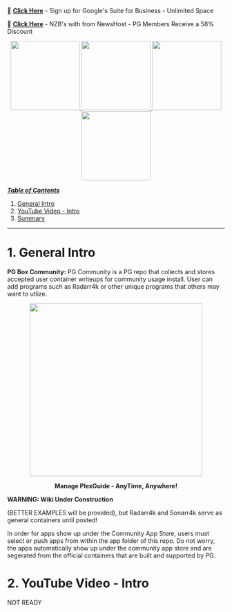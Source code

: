 📂 [**Click Here**](https://goo.gl/7NR3Da) - Sign up for Google's Suite for Business - Unlimited Space

📂 [**Click Here**](https://controlpanel.newshosting.com/signup/index.php?promo=partners&a_aid=5a65169240efd&a_bid=5ecfe99b) - NZB's with from NewsHost - PG Members Receive a 58% Discount

<p align="center">
  <a href="https://plexguide.com/forums" target="_blank"><img src="https://plexguide.com/wikipics/logo-forums.png" width="160"/>   
  <a href="https://github.com/Admin9705/PlexGuide.com-The-Awesome-Plex-Server/wiki" target="_blank"><img src="https://plexguide.com/wikipics/logo-wiki.png" width="160"/>
  <a href="https://plexguide.com/threads/plexguide-install-instructions.243/" target="_blank"><img src="https://plexguide.com/wikipics/logo-pg-install.png" width="160"/>
  <a href="https://plexguide.com/account/upgrades" target="_blank"><img src="https://plexguide.com/wikipics/logo-donate.png" width="160"/>
</p> 
 
_**Table of Contents**_

1. [General Intro](#1-general-intro)
2. [YouTube Video - Intro](#2-youtube-video---intro)
3. [Summary](#3-summary)

----
# 1. General Intro

**PG Box Community:** PG Community is a PG repo that collects and stores accepted user container writeups for community usage install. User can add programs such as Radarr4k or other unique programs that others may want to utlize.

<p align="center"><kbd><img src="https://plexguide.com/wikipics/pglogo-move.gif" width="400""></kbd></p>
<p align="center"><b>Manage PlexGuide - AnyTime, Anywhere!</b></p>

**WARNING: Wiki Under Construction**

(BETTER EXAMPLES will be provided), but Radarr4k and Sonarr4k serve as general containers until posted!

In order for apps show up under the Community App Store, users must select or push apps from within the app folder of this repo. Do not worry, the apps automatically show up under the community app store and are segerated from the official containers that are built and supported by PG.
 
# 2. YouTube Video - Intro
NOT READY

